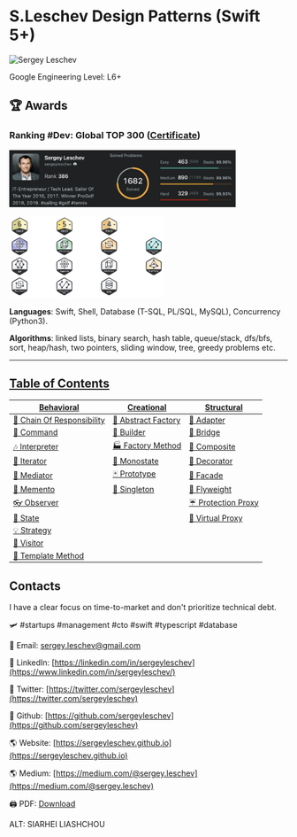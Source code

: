 # S.Leschev Design Patterns (Swift 5+)
<img itemprop="image" alt="Sergey Leschev" src="https://sergeyleschev.github.io/sergeyleschev.png" width=250/>

Google Engineering Level: L6+

## 🏆 Awards
### Ranking #Dev: Global TOP 300 ([Certificate](https://leetcode.com/sergeyleschev/))
<a href="https://leetcode.com/sergeyleschev/"><img itemprop="image" alt="Sergey Leschev" src="https://github.com/sergeyleschev/sergeyleschev/blob/main/leetcode-ranking.png?raw=true" width="410"/></a>

<a href="https://leetcode.com/sergeyleschev/"><img itemprop="image" alt="Sergey Leschev" src="https://github.com/sergeyleschev/sergeyleschev/blob/main/leetcode-medals.png?raw=true" width="280"/></a>

**Languages**: Swift, Shell, Database (T-SQL, PL/SQL, MySQL), Concurrency (Python3).

**Algorithms**: linked lists, binary search, hash table, queue/stack, dfs/bfs, sort, heap/hash, two pointers, sliding window, tree, greedy problems etc.

---

<div style="page-break-after: always;"></div>

## [Table of Contents](https://github.com/sergeyleschev/design-patterns/blob/main/sergeyleschev-design-patterns.md)

| [Behavioral](https://github.com/sergeyleschev/design-patterns/blob/main/sergeyleschev-design-patterns.md#behavioral)                              | [Creational](https://github.com/sergeyleschev/design-patterns/blob/main/sergeyleschev-design-patterns.md#creational)                | [Structural](https://github.com/sergeyleschev/design-patterns/blob/main/sergeyleschev-design-patterns.md#structural)                |
| ------------------------------------------------------ | ---------------------------------------- | ---------------------------------------- |
| [🐝 Chain Of Responsibility](https://github.com/sergeyleschev/design-patterns/blob/main/sergeyleschev-design-patterns.md#-chain-of-responsibility) | [🌰 Abstract Factory](https://github.com/sergeyleschev/design-patterns/blob/main/sergeyleschev-design-patterns.md#-abstract-factory) | [🔌 Adapter](https://github.com/sergeyleschev/design-patterns/blob/main/sergeyleschev-design-patterns.md#-adapter)                   |
| [👫 Command](https://github.com/sergeyleschev/design-patterns/blob/main/sergeyleschev-design-patterns.md#-command)                                 | [👷 Builder](https://github.com/sergeyleschev/design-patterns/blob/main/sergeyleschev-design-patterns.md#-builder)                   | [🌉 Bridge](https://github.com/sergeyleschev/design-patterns/blob/main/sergeyleschev-design-patterns.md#-bridge)                     |
| [🎶 Interpreter](https://github.com/sergeyleschev/design-patterns/blob/main/sergeyleschev-design-patterns.md#-interpreter)                         | [🏭 Factory Method](https://github.com/sergeyleschev/design-patterns/blob/main/sergeyleschev-design-patterns.md#-factory-method)     | [🌿 Composite](https://github.com/sergeyleschev/design-patterns/blob/main/sergeyleschev-design-patterns.md#-composite)               |
| [🍫 Iterator](https://github.com/sergeyleschev/design-patterns/blob/main/sergeyleschev-design-patterns.md#-iterator)                               | [🔂 Monostate](https://github.com/sergeyleschev/design-patterns/blob/main/sergeyleschev-design-patterns.md#-monostate)               | [🍧 Decorator](https://github.com/sergeyleschev/design-patterns/blob/main/sergeyleschev-design-patterns.md#-decorator)               |
| [💐 Mediator](https://github.com/sergeyleschev/design-patterns/blob/main/sergeyleschev-design-patterns.md#-mediator)                               | [🃏 Prototype](https://github.com/sergeyleschev/design-patterns/blob/main/sergeyleschev-design-patterns.md#-prototype)               | [🎁 Facade](https://github.com/sergeyleschev/design-patterns/blob/main/sergeyleschev-design-patterns.md#-facade)                     |
| [💾 Memento](https://github.com/sergeyleschev/design-patterns/blob/main/sergeyleschev-design-patterns.md#-memento)                                 | [💍 Singleton](https://github.com/sergeyleschev/design-patterns/blob/main/sergeyleschev-design-patterns.md#-singleton)               | [🍃 Flyweight](https://github.com/sergeyleschev/design-patterns/blob/main/sergeyleschev-design-patterns.md#-flyweight)               |
| [👓 Observer](https://github.com/sergeyleschev/design-patterns/blob/main/sergeyleschev-design-patterns.md#-observer)                               |                                          | [☔ Protection Proxy](https://github.com/sergeyleschev/design-patterns/blob/main/sergeyleschev-design-patterns.md#-protection-proxy) |
| [🐉 State](https://github.com/sergeyleschev/design-patterns/blob/main/sergeyleschev-design-patterns.md#-state)                                     |                                          | [🍬 Virtual Proxy](https://github.com/sergeyleschev/design-patterns/blob/main/sergeyleschev-design-patterns.md#-virtual-proxy)       |
| [💡 Strategy](https://github.com/sergeyleschev/design-patterns/blob/main/sergeyleschev-design-patterns.md#-strategy)                               |                                          |                                          |
| [🏃 Visitor](https://github.com/sergeyleschev/design-patterns/blob/main/sergeyleschev-design-patterns.md#-visitor)                                 |                                          |                                          |
| [📝 Template Method](https://github.com/sergeyleschev/design-patterns/blob/main/sergeyleschev-design-patterns.md#-template-method)                 |                                          |                                          |


<div style="page-break-after: always;"></div>

## Contacts

I have a clear focus on time-to-market and don't prioritize technical debt.
 
🛩️ #startups #management #cto #swift #typescript #database

📧 Email: [sergey.leschev@gmail.com](mailto:sergey.leschev@gmail.com)

👋 LinkedIn: [https://linkedin.com/in/sergeyleschev](https://www.linkedin.com/in/sergeyleschev/)

👋 Twitter: [https://twitter.com/sergeyleschev](https://twitter.com/sergeyleschev)

👋 Github: [https://github.com/sergeyleschev](https://github.com/sergeyleschev)

🌎 Website: [https://sergeyleschev.github.io](https://sergeyleschev.github.io)

🌎 Medium: [https://medium.com/@sergey.leschev](https://medium.com/@sergey.leschev)

🖨️ PDF: [Download](https://sergeyleschev.github.io/sergeyleschev-design-patterns.pdf)

ALT: SIARHEI LIASHCHOU
